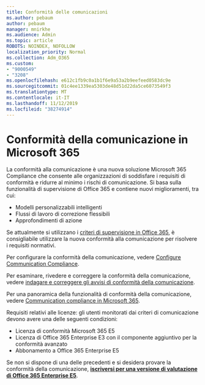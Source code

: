 ```yaml
---
title: Conformità delle comunicazioni
ms.author: pebaum
author: pebaum
manager: mnirkhe
ms.audience: Admin
ms.topic: article
ROBOTS: NOINDEX, NOFOLLOW
localization_priority: Normal
ms.collection: Adm_O365
ms.custom:
- "9000549"
- "3208"
ms.openlocfilehash: e612c1fb9c0a1b1f6e9a53a2b9eefeed0583dc9e
ms.sourcegitcommit: 01c4ee1339ea5303de48d51d22da5ce6073549f3
ms.translationtype: MT
ms.contentlocale: it-IT
ms.lasthandoff: 11/12/2019
ms.locfileid: "38274914"
---
```

# <a name="communication-compliance-in-microsoft-365"></a>Conformità della comunicazione in Microsoft 365

La conformità alla comunicazione è una nuova soluzione Microsoft 365 Compliance che consente alle organizzazioni di soddisfare i requisiti di conformità e ridurre al minimo i rischi di comunicazione. Si basa sulla funzionalità di supervisione di Office 365 e contiene nuovi miglioramenti, tra cui:

- Modelli personalizzabili intelligenti
- Flussi di lavoro di correzione flessibili
- Approfondimenti di azione

Se attualmente si utilizzano i [criteri di supervisione in Office 365](https://docs.microsoft.com/microsoft-365/compliance/supervision-policies), è consigliabile utilizzare la nuova conformità alla comunicazione per risolvere i requisiti normativi.

Per configurare la conformità della comunicazione, vedere [Configure Communication Compliance](https://docs.microsoft.com/microsoft-365/compliance/communication-compliance-configure).

Per esaminare, rivedere e correggere la conformità della comunicazione, vedere [indagare e correggere gli avvisi di conformità della comunicazione](https://docs.microsoft.com/microsoft-365/compliance/communication-compliance-investigate-remediate).

Per una panoramica della funzionalità di conformità della comunicazione, vedere [Communication compliance in Microsoft 365](https://docs.microsoft.com/microsoft-365/compliance/communication-compliance).

Requisiti relativi alle licenze: gli utenti monitorati dai criteri di comunicazione devono avere una delle seguenti condizioni:

- Licenza di conformità Microsoft 365 E5
- Licenza di Office 365 Enterprise E3 con il componente aggiuntivo per la conformità avanzato
- Abbonamento a Office 365 Enterprise E5

Se non si dispone di una delle precedenti e si desidera provare la conformità della comunicazione, **[iscriversi per una versione di valutazione di Office 365 Enterprise E5](https://go.microsoft.com/fwlink/p/?LinkID=698279)**.
